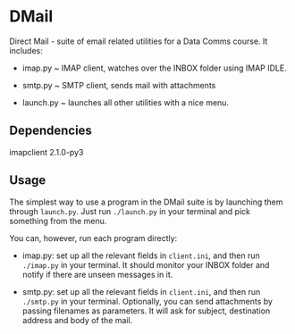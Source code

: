 # DMail
Direct Mail - suite of email related utilities for a Data Comms course. It
includes:

* imap.py ~ IMAP client, watches over the INBOX folder using IMAP IDLE.

* smtp.py ~ SMTP client, sends mail with attachments

* launch.py ~ launches all other utilities with a nice menu.

## Dependencies
imapclient 2.1.0-py3

## Usage
The simplest way to use a program in the DMail suite is by launching them through
`launch.py`. Just run `./launch.py` in your terminal and pick something from
the menu.

You can, however, run each program directly:

* imap.py: set up all the relevant fields in `client.ini`, and then run 
`./imap.py` in your terminal. It should monitor your INBOX folder and notify
if there are unseen messages in it.

* smtp.py: set up all the relevant fields in `client.ini`, and then run
`./smtp.py` in your terminal. Optionally, you can send attachments by passing
filenames as parameters. It will ask for subject, destination address and
body of the mail.
